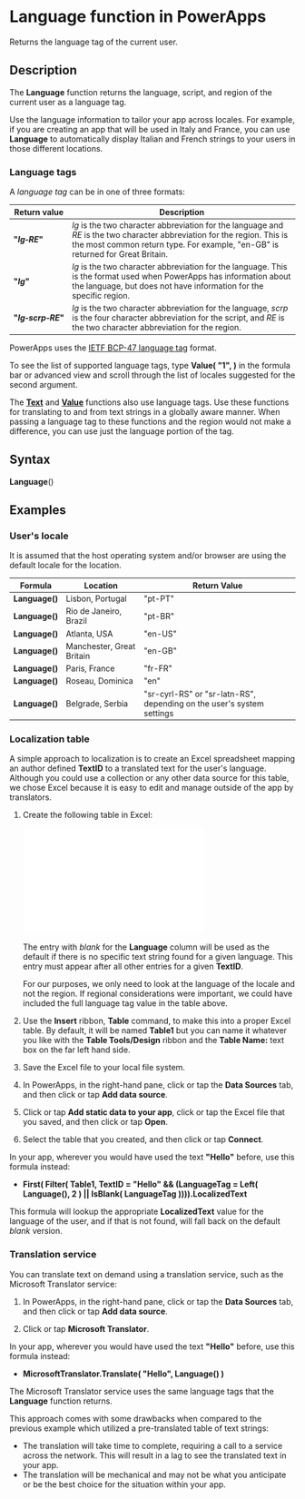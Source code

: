 <properties
	pageTitle="Language function | Microsoft PowerApps"
	description="Reference information, including syntax and examples, for the Language function in PowerApps"
	services=""
	suite="powerapps"
	documentationCenter="na"
	authors="gregli-msft"
	manager="anneta"
	editor=""
	tags=""/>

<tags
   ms.service="powerapps"
   ms.devlang="na"
   ms.topic="article"
   ms.tgt_pltfrm="na"
   ms.workload="na"
   ms.date="10/16/2016"
   ms.author="gregli"/>

# Language function in PowerApps #

Returns the language tag of the current user.

## Description ##

The **Language** function returns the language, script, and region of the current user as a language tag.

Use the language information to tailor your app across locales.  For example, if you are creating an app that will be used in Italy and France, you can use **Language** to automatically display Italian and French strings to your users in those different locations. 

### Language tags ###

A *language tag* can be in one of three formats:

| Return value | Description |
|--------------|-------------|
| **"*lg&#8209;RE*"** | *lg* is the two character abbreviation for the language and *RE* is the two character abbreviation for the region.  This is the most common return type.  For example, "en-GB" is returned for Great Britain.  |
| **"*lg*"** | *lg* is the two character abbreviation for the language.  This is the format used when PowerApps has information about the language, but does not have information for the specific region.  |
| **"*lg&#8209;scrp&#8209;RE*"** | *lg* is the two character abbreviation for the language, *scrp* is the four character abbreviation for the script, and *RE* is the two character abbreviation for the region.   |

PowerApps uses the [IETF BCP-47 language tag](https://tools.ietf.org/html/bcp47) format.  

To see the list of supported language tags, type **Value( "1", )** in the formula bar or advanced view and scroll through the list of locales suggested for the second argument.  

The **[Text](function-text.md)** and **[Value](function-value.md)** functions also use language tags.  Use these functions for translating to and from text strings in a globally aware manner.  When passing a language tag to these functions and the region would not make a difference, you can use just the language portion of the tag.

## Syntax ##

**Language**()

## Examples ##

### User's locale ###

It is assumed that the host operating system and/or browser are using the default locale for the location.

| Formula | Location | Return Value |
|---------|----------|--------------|
| **Language()** | Lisbon, Portugal | "pt-PT" |
| **Language()** | Rio de Janeiro, Brazil | "pt-BR" |
| **Language()** | Atlanta, USA | "en-US" |
| **Language()** | Manchester, Great Britain | "en-GB" |
| **Language()** | Paris, France | "fr-FR" |
| **Language()** | Roseau, Dominica | "en" |
| **Language()** | Belgrade, Serbia | "sr-cyrl-RS" or "sr-latn-RS", depending on the user's system settings |

### Localization table ###

A simple approach to localization is to create an Excel spreadsheet mapping an author defined **TextID** to a translated text for the user's language.  Although you could use a collection or any other data source for this table, we chose Excel because it is easy to edit and manage outside of the app by translators.

1. Create the following table in Excel: 

	![](media/function-language/loc-table.png)

	The entry with *blank* for the **Language** column will be used as the default if there is no specific text string found for a given language. This entry must appear after all other entries for a given **TextID**.

	For our purposes, we only need to look at the language of the locale and not the region.  If regional considerations were important, we could have included the full language tag value in the table above. 

1. Use the **Insert** ribbon, **Table** command, to make this into a proper Excel table.  By default, it will be named **Table1** but you can name it whatever you like with the **Table Tools/Design** ribbon and the **Table Name:** text box on the far left hand side.
 
1. Save the Excel file to your local file system.   

1. In PowerApps, in the right-hand pane, click or tap the **Data Sources** tab, and then click or tap **Add data source**.

1. Click or tap **Add static data to your app**, click or tap the Excel file that you saved, and then click or tap **Open**.

1. Select the table that you created, and then click or tap **Connect**.

In your app, wherever you would have used the text **"Hello"** before, use this formula instead:

* **First( Filter( Table1, TextID = "Hello" && (LanguageTag = Left( Language(), 2 ) || IsBlank( LanguageTag )))).LocalizedText**  

This formula will lookup the appropriate **LocalizedText** value for the language of the user, and if that is not found, will fall back on the default *blank* version. 

### Translation service ###

You can translate text on demand using a translation service, such as the Microsoft Translator service:  

1. In PowerApps, in the right-hand pane, click or tap the **Data Sources** tab, and then click or tap **Add data source**.

1. Click or tap **Microsoft Translator**.

In your app, wherever you would have used the text **"Hello"** before, use this formula instead:

* **MicrosoftTranslator.Translate( "Hello", Language() )**

The Microsoft Translator service uses the same language tags that the **Language** function returns.

This approach comes with some drawbacks when compared to the previous example which utilized a pre-translated table of text strings:

* The translation will take time to complete, requiring a call to a service across the network.  This will result in a lag to see the translated text in your app. 
* The translation will be mechanical and may not be what you anticipate or be the best choice for the situation within your app.



  

 



